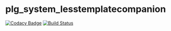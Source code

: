 # plg_system_lesstemplatecompanion

[![Codacy Badge](https://api.codacy.com/project/badge/Grade/ada6b4250fd84372bd337951f9a29346)](https://www.codacy.com/app/Gileba/plg_system_lesstemplatecompanion?utm_source=github.com&utm_medium=referral&utm_content=Gileba/plg_system_lesstemplatecompanion&utm_campaign=badger) [![Build Status](https://travis-ci.org/Gileba/plg_system_lesstemplatecompanion.svg?branch=master)](https://travis-ci.org/Gileba/plg_system_lesstemplatecompanion)
